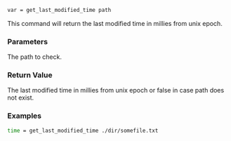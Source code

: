 ```sh
var = get_last_modified_time path
```

This command will return the last modified time in millies from unix epoch.

### Parameters

The path to check.

### Return Value

The last modified time in millies from unix epoch or false in case path does not exist.

### Examples

```sh
time = get_last_modified_time ./dir/somefile.txt
```
